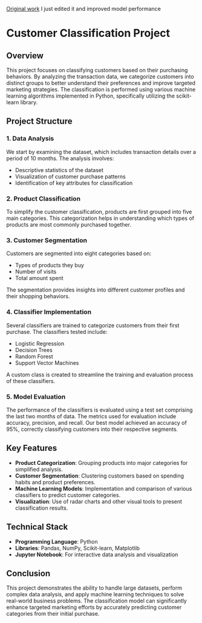 [Original work](https://www.kaggle.com/code/fabiendaniel/customer-segmentation) I just edited it and improved model performance
# Customer Classification Project

## Overview

This project focuses on classifying customers based on their purchasing behaviors. By analyzing the transaction data, we categorize customers into distinct groups to better understand their preferences and improve targeted marketing strategies. The classification is performed using various machine learning algorithms implemented in Python, specifically utilizing the scikit-learn library.

## Project Structure

### 1. Data Analysis
We start by examining the dataset, which includes transaction details over a period of 10 months. The analysis involves:
- Descriptive statistics of the dataset
- Visualization of customer purchase patterns
- Identification of key attributes for classification

### 2. Product Classification
To simplify the customer classification, products are first grouped into five main categories. This categorization helps in understanding which types of products are most commonly purchased together.

### 3. Customer Segmentation
Customers are segmented into eight categories based on:
- Types of products they buy
- Number of visits
- Total amount spent

The segmentation provides insights into different customer profiles and their shopping behaviors.

### 4. Classifier Implementation
Several classifiers are trained to categorize customers from their first purchase. The classifiers tested include:
- Logistic Regression
- Decision Trees
- Random Forest
- Support Vector Machines

A custom class is created to streamline the training and evaluation process of these classifiers.

### 5. Model Evaluation
The performance of the classifiers is evaluated using a test set comprising the last two months of data. The metrics used for evaluation include accuracy, precision, and recall. Our best model achieved an accuracy of 95%, correctly classifying customers into their respective segments.

## Key Features

- **Product Categorization**: Grouping products into major categories for simplified analysis.
- **Customer Segmentation**: Clustering customers based on spending habits and product preferences.
- **Machine Learning Models**: Implementation and comparison of various classifiers to predict customer categories.
- **Visualization**: Use of radar charts and other visual tools to present classification results.

## Technical Stack

- **Programming Language**: Python
- **Libraries**: Pandas, NumPy, Scikit-learn, Matplotlib
- **Jupyter Notebook**: For interactive data analysis and visualization

## Conclusion

This project demonstrates the ability to handle large datasets, perform complex data analysis, and apply machine learning techniques to solve real-world business problems. The classification model can significantly enhance targeted marketing efforts by accurately predicting customer categories from their initial purchase.
